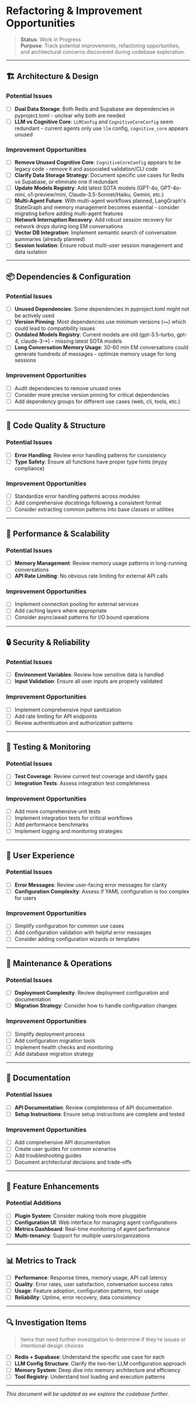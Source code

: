 # Refactoring & Improvement Opportunities

> **Status**: Work in Progress  
> **Purpose**: Track potential improvements, refactoring opportunities, and architectural concerns discovered during codebase exploration.

---

## 🏗️ **Architecture & Design**

### Potential Issues
- [ ] **Dual Data Storage**: Both Redis and Supabase are dependencies in pyproject.toml - unclear why both are needed
- [ ] **LLM vs Cognitive Core**: `LLMConfig` and `CognitiveCoreConfig` seem redundant - current agents only use `llm` config, `cognitive_core` appears unused

### Improvement Opportunities
- [ ] **Remove Unused Cognitive Core**: `CognitiveCoreConfig` appears to be legacy code - remove it and associated validation/CLI code
- [ ] **Clarify Data Storage Strategy**: Document specific use cases for Redis vs Supabase, or eliminate one if redundant
- [ ] **Update Models Registry**: Add latest SOTA models (GPT-4o, GPT-4o-mini, o1-preview/mini, Claude-3.5-Sonnet/Haiku, Gemini, etc.)
- [ ] **Multi-Agent Future**: With multi-agent workflows planned, LangGraph's StateGraph and memory management becomes essential - consider migrating before adding multi-agent features
- [ ] **Network Interruption Recovery**: Add robust session recovery for network drops during long EM conversations  
- [ ] **Vector DB Integration**: Implement semantic search of conversation summaries (already planned)
- [ ] **Session Isolation**: Ensure robust multi-user session management and data isolation

---

## 📦 **Dependencies & Configuration**

### Potential Issues
- [ ] **Unused Dependencies**: Some dependencies in pyproject.toml might not be actively used
- [ ] **Version Pinning**: Most dependencies use minimum versions (`>=`) which could lead to compatibility issues
- [ ] **Outdated Models Registry**: Current models are old (gpt-3.5-turbo, gpt-4, claude-3-*) - missing latest SOTA models
- [ ] **Long Conversation Memory Usage**: 30-60 min EM conversations could generate hundreds of messages - optimize memory usage for long sessions

### Improvement Opportunities
- [ ] Audit dependencies to remove unused ones
- [ ] Consider more precise version pinning for critical dependencies
- [ ] Add dependency groups for different use cases (web, cli, tools, etc.)

---

## 🔧 **Code Quality & Structure**

### Potential Issues
- [ ] **Error Handling**: Review error handling patterns for consistency
- [ ] **Type Safety**: Ensure all functions have proper type hints (mypy compliance)

### Improvement Opportunities
- [ ] Standardize error handling patterns across modules
- [ ] Add comprehensive docstrings following a consistent format
- [ ] Consider extracting common patterns into base classes or utilities

---

## 🚀 **Performance & Scalability**

### Potential Issues
- [ ] **Memory Management**: Review memory usage patterns in long-running conversations
- [ ] **API Rate Limiting**: No obvious rate limiting for external API calls

### Improvement Opportunities
- [ ] Implement connection pooling for external services
- [ ] Add caching layers where appropriate
- [ ] Consider async/await patterns for I/O bound operations

---

## 🔒 **Security & Reliability**

### Potential Issues
- [ ] **Environment Variables**: Review how sensitive data is handled
- [ ] **Input Validation**: Ensure all user inputs are properly validated

### Improvement Opportunities
- [ ] Implement comprehensive input sanitization
- [ ] Add rate limiting for API endpoints
- [ ] Review authentication and authorization patterns

---

## 🧪 **Testing & Monitoring**

### Potential Issues
- [ ] **Test Coverage**: Review current test coverage and identify gaps
- [ ] **Integration Tests**: Assess integration test completeness

### Improvement Opportunities
- [ ] Add more comprehensive unit tests
- [ ] Implement integration tests for critical workflows
- [ ] Add performance benchmarks
- [ ] Implement logging and monitoring strategies

---

## 📱 **User Experience**

### Potential Issues
- [ ] **Error Messages**: Review user-facing error messages for clarity
- [ ] **Configuration Complexity**: Assess if YAML configuration is too complex for users

### Improvement Opportunities
- [ ] Simplify configuration for common use cases
- [ ] Add configuration validation with helpful error messages
- [ ] Consider adding configuration wizards or templates

---

## 🔄 **Maintenance & Operations**

### Potential Issues
- [ ] **Deployment Complexity**: Review deployment configuration and documentation
- [ ] **Migration Strategy**: Consider how to handle configuration changes

### Improvement Opportunities
- [ ] Simplify deployment process
- [ ] Add configuration migration tools
- [ ] Implement health checks and monitoring
- [ ] Add database migration strategy

---

## 📝 **Documentation**

### Potential Issues
- [ ] **API Documentation**: Review completeness of API documentation
- [ ] **Setup Instructions**: Ensure setup instructions are complete and tested

### Improvement Opportunities
- [ ] Add comprehensive API documentation
- [ ] Create user guides for common scenarios
- [ ] Add troubleshooting guides
- [ ] Document architectural decisions and trade-offs

---

## 🎯 **Feature Enhancements**

### Potential Additions
- [ ] **Plugin System**: Consider making tools more pluggable
- [ ] **Configuration UI**: Web interface for managing agent configurations
- [ ] **Metrics Dashboard**: Real-time monitoring of agent performance
- [ ] **Multi-tenancy**: Support for multiple users/organizations

---

## 📊 **Metrics to Track**

- [ ] **Performance**: Response times, memory usage, API call latency
- [ ] **Quality**: Error rates, user satisfaction, conversation success rates
- [ ] **Usage**: Feature adoption, configuration patterns, tool usage
- [ ] **Reliability**: Uptime, error recovery, data consistency

---

## 🔍 **Investigation Items**

> Items that need further investigation to determine if they're issues or intentional design choices

- [ ] **Redis + Supabase**: Understand the specific use case for each
- [ ] **LLM Config Structure**: Clarify the two-tier LLM configuration approach
- [ ] **Memory System**: Deep dive into memory architecture and efficiency
- [ ] **Tool Registry**: Understand tool loading and execution patterns

---

*This document will be updated as we explore the codebase further.* 